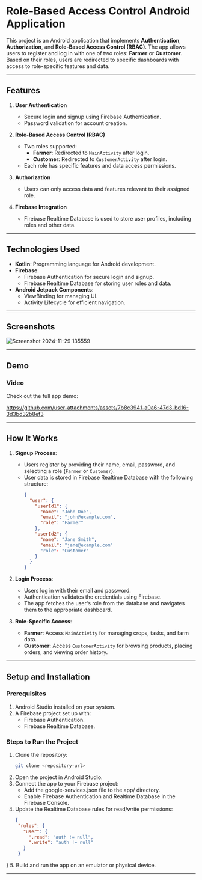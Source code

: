 # Role-Based Access Control Android Application

This project is an Android application that implements **Authentication**, **Authorization**, and **Role-Based Access Control (RBAC)**. The app allows users to register and log in with one of two roles: **Farmer** or **Customer**. Based on their roles, users are redirected to specific dashboards with access to role-specific features and data.

---

## Features

1. **User Authentication**  
   - Secure login and signup using Firebase Authentication.
   - Password validation for account creation.

2. **Role-Based Access Control (RBAC)**  
   - Two roles supported: 
     - **Farmer**: Redirected to `MainActivity` after login.
     - **Customer**: Redirected to `CustomerActivity` after login.
   - Each role has specific features and data access permissions.

3. **Authorization**  
   - Users can only access data and features relevant to their assigned role.

4. **Firebase Integration**  
   - Firebase Realtime Database is used to store user profiles, including roles and other data.

---
## Technologies Used

- **Kotlin**: Programming language for Android development.
- **Firebase**:
  - Firebase Authentication for secure login and signup.
  - Firebase Realtime Database for storing user roles and data.
- **Android Jetpack Components**:
  - ViewBinding for managing UI.
  - Activity Lifecycle for efficient navigation.

---

## Screenshots

![Screenshot 2024-11-29 135559](https://github.com/user-attachments/assets/22d47d5d-1e61-405c-b2c3-11c2b82bdbdb)

---

## Demo



### Video
Check out the full app demo:

https://github.com/user-attachments/assets/7b8c3941-a0a6-47d3-bd16-3d3bd32b8ef3

---

## How It Works

1. **Signup Process**:
   - Users register by providing their name, email, password, and selecting a role (`Farmer` or `Customer`).
   - User data is stored in Firebase Realtime Database with the following structure:
     ```json
     {
       "user": {
         "userId1": {
           "name": "John Doe",
           "email": "john@example.com",
           "role": "Farmer"
         },
         "userId2": {
           "name": "Jane Smith",
           "email": "jane@example.com"
           "role": "Customer"
         }
       }
     }
     
2. **Login Process**:
   - Users log in with their email and password.
   - Authentication validates the credentials using Firebase.
   - The app fetches the user's role from the database and navigates them to the appropriate dashboard.

3. **Role-Specific Access**:
   - **Farmer**: Access `MainActivity` for managing crops, tasks, and farm data.
   - **Customer**: Access `CustomerActivity` for browsing products, placing orders, and viewing order history.

---

## Setup and Installation

### Prerequisites
1. Android Studio installed on your system.
2. A Firebase project set up with:
   - Firebase Authentication.
   - Firebase Realtime Database.

### Steps to Run the Project
1. Clone the repository:
   ```bash
   git clone <repository-url>
2. Open the project in Android Studio.
3. Connect the app to your Firebase project:
   - Add the google-services.json file to the app/ directory.
   - Enable Firebase Authentication and Realtime Database in the Firebase Console.
4. Update the Realtime Database rules for read/write permissions:
   ```json
   {
    "rules": {
      "user": {
        ".read": "auth != null",
        ".write": "auth != null"
      }
    }
  }
5. Build and run the app on an emulator or physical device.

---

